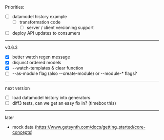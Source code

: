 Priorities:

- [ ] datamodel history example
  - [ ] transformation code
	- [ ] server / client versioning support
- [ ] deploy API updates to consumers

---

v0.6.3

- [x] better watch regen message
- [x] disjunct ordered models
- [x] --watch-templates & clear function
- [ ] --as-module flag (also --create-module) or --module-* flags?

---

next version

- [ ] load datamodel history into generators
- [ ] diff3 tests, can we get an easy fix in? (timebox this)

---

later

- mock data (https://www.getsynth.com/docs/getting_started/core-concepts)

